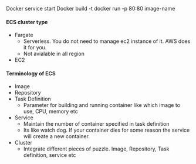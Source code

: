 Docker service start
Docker build <path of docker file> -t <name of image>
docker run -p 80:80 image-name

#### ECS cluster type
* Fargate
  * Serverless. You do not need to manage ec2 instance of it. AWS does it for you.
  * Not avialable in all region
* EC2
  
#### Terminology of ECS
* Image
* Repository
* Task Definition
  * Parameter for building and running container like which image to use, CPU, memory etc
* Service
  * Maintain the number of container specified in task definition
  * Its like watch dog. If your container dies for some reason the service will create a new container.
* Cluster
  * Integrate different pieces of puzzle. Image, Repository, Task definition, service etc


